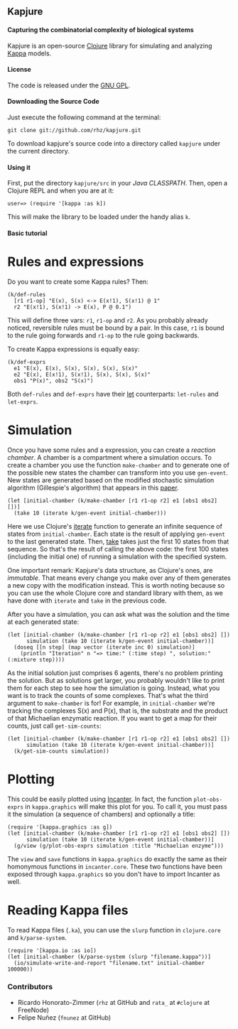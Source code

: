 ## Kapjure
#### Capturing the combinatorial complexity of biological systems

Kapjure is an open-source <a href="http://clojure.org/">Clojure</a> library for simulating and analyzing
<a href="http://www.kappalanguage.org">Kappa</a> models.

#### License

The code is released under the <a href="http://www.gnu.org/licenses/gpl.html">GNU GPL</a>.

#### Downloading the Source Code

Just execute the following command at the terminal:

    git clone git://github.com/rhz/kapjure.git

To download kapjure's source code into a directory called `kapjure` under the current directory.

#### Using it

First, put the directory `kapjure/src` in your *Java CLASSPATH*.
Then, open a Clojure REPL and when you are at it:

    user=> (require '[kappa :as k])

This will make the library to be loaded under the handy alias `k`.

#### Basic tutorial

# Rules and expressions

Do you want to create some Kappa rules? Then:

    (k/def-rules
      [r1 r1-op] "E(x), S(x) <-> E(x!1), S(x!1) @ 1"
      r2 "E(x!1), S(x!1) -> E(x), P @ 0.1")

This will define three vars: `r1`, `r1-op` and `r2`.
As you probably already noticed, reversible rules must be bound by a pair.
In this case, `r1` is bound to the rule going forwards and `r1-op` to the rule going backwards.

To create Kappa expressions is equally easy:

    (k/def-exprs
      e1 "E(x), E(x), S(x), S(x), S(x), S(x)"
      e2 "E(x), E(x!1), S(x!1), S(x), S(x), S(x)"
      obs1 "P(x)", obs2 "S(x)")

Both `def-rules` and `def-exprs` have their
<a href="http://clojure.org/special_forms#Special Forms--(let [bindings* ] exprs*)">let</a>
counterparts: `let-rules` and `let-exprs`.

# Simulation

Once you have some rules and a expression, you can create a *reaction chamber*.
A chamber is a compartment where a simulation occurs.
To create a chamber you use the function `make-chamber` and to generate one of the possible
new states the chamber can transform into you use `gen-event`.
New states are generated based on the modified stochastic simulation algorithm (Gillespie's algorithm)
that appears in this <a href="http://www.springerlink.com/content/k6202r6207358424/">paper</a>.

    (let [initial-chamber (k/make-chamber [r1 r1-op r2] e1 [obs1 obs2] [])]
      (take 10 (iterate k/gen-event initial-chamber)))

Here we use Clojure's
<a href="http://clojure.github.com/clojure/clojure.core-api.html#clojure.core/iterate">iterate</a>
function to generate an infinite sequence of states from `initial-chamber`.
Each state is the result of applying `gen-event` to the last generated state.
Then, <a href="http://clojure.github.com/clojure/clojure.core-api.html#clojure.core/take">take</a>
takes just the first 10 states from that sequence.
So that's the result of calling the above code: the first 100 states (including the initial one) of
running a simulation with the specified system.

One important remark: Kapjure's data structure, as Clojure's ones, are *immutable*.
That means every change you make over any of them generates a new copy with the modification instead.
This is worth noting because so you can use the whole Clojure core and standard library with them,
as we have done with `iterate` and `take` in the previous code.

After you have a simulation, you can ask what was the solution and the time at each generated state:

    (let [initial-chamber (k/make-chamber [r1 r1-op r2] e1 [obs1 obs2] [])
          simulation (take 10 (iterate k/gen-event initial-chamber))]
      (doseq [[n step] (map vector (iterate inc 0) simulation)]
        (println "Iteration" n "=> time:" (:time step) ", solution:" (:mixture step))))

As the initial solution just comprises 6 agents, there's no problem printing the solution.
But as solutions get larger, you probably wouldn't like to print them for each step to see
how the simulation is going.
Instead, what you want is to track the counts of some complexes.
That's what the third argument to `make-chamber` is for!
For example, in `initial-chamber` we're tracking the complexes S(x) and P(x),
that is, the substrate and the product of that Michaelian enzymatic reaction.
If you want to get a map for their counts, just call `get-sim-counts`:

    (let [initial-chamber (k/make-chamber [r1 r1-op r2] e1 [obs1 obs2] [])
          simulation (take 10 (iterate k/gen-event initial-chamber))]
      (k/get-sim-counts simulation))

# Plotting

This could be easily plotted using <a href="http://incanter.org/">Incanter</a>.
In fact, the function `plot-obs-exprs` in `kappa.graphics` will make this plot for you.
To call it, you must pass it the simulation (a sequence of chambers) and optionally a title:

    (require '[kappa.graphics :as g])
    (let [initial-chamber (k/make-chamber [r1 r1-op r2] e1 [obs1 obs2] [])
          simulation (take 10 (iterate k/gen-event initial-chamber))]
      (g/view (g/plot-obs-exprs simulation :title "Michaelian enzyme")))

The `view` and `save` functions in `kappa.graphics` do exactly the same as their
homonymous functions in `incanter.core`.
These two functions have been exposed through `kappa.graphics` so you don't
have to import Incanter as well.

# Reading Kappa files

To read Kappa files (`.ka`), you can use the `slurp` function in `clojure.core` and
`k/parse-system`.

    (require '[kappa.io :as io])
    (let [initial-chamber (k/parse-system (slurp "filename.kappa"))]
      (io/simulate-write-and-report "filename.txt" initial-chamber 100000))


### Contributors

 * Ricardo Honorato-Zimmer (`rhz` at GitHub and `rata_` at `#clojure` at FreeNode)
 * Felipe Nuñez (`fnunez` at GitHub)


